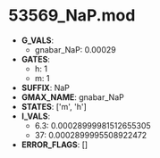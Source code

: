 # 53569_NaP.mod

- **G_VALS**:
  - gnabar_NaP: 0.00029
- **GATES**:
  - h: 1
  - m: 1
- **SUFFIX**: NaP
- **GMAX_NAME**: gnabar_NaP
- **STATES**: ['m', 'h']
- **I_VALS**:
  - 6.3: 0.00028999981512655305
  - 37: 0.0002899995508922472
- **ERROR_FLAGS**: []
